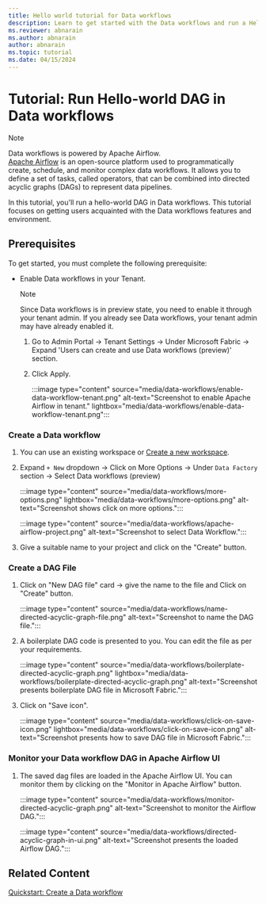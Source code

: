 ```yaml
---
title: Hello world tutorial for Data workflows
description: Learn to get started with the Data workflows and run a Hello World dag.
ms.reviewer: abnarain
ms.author: abnarain
author: abnarain
ms.topic: tutorial
ms.date: 04/15/2024
---
```


# Tutorial: Run Hello-world DAG in Data workflows

> [!NOTE]
> Data workflows is powered by Apache Airflow. </br> [Apache Airflow](https://airflow.apache.org/) is an open-source platform used to programmatically create, schedule, and monitor complex data workflows. It allows you to define a set of tasks, called operators, that can be combined into directed acyclic graphs (DAGs) to represent data pipelines.

In this tutorial, you'll run a hello-world DAG in Data workflows. This tutorial focuses on getting users acquainted with the Data workflows features and environment.

## Prerequisites

To get started, you must complete the following prerequisite:

- Enable Data workflows in your Tenant.
  > [!NOTE]
  > Since Data workflows is in preview state, you need to enable it through your tenant admin. If you already see Data workflows, your tenant admin may have already enabled it.

    1. Go to Admin Portal -> Tenant Settings -> Under Microsoft Fabric -> Expand 'Users can create and use Data workflows (preview)' section.

    2. Click Apply.

        :::image type="content" source="media/data-workflows/enable-data-workflow-tenant.png" alt-text="Screenshot to enable Apache Airflow in tenant." lightbox="media/data-workflows/enable-data-workflow-tenant.png":::

### Create a Data workflow

1. You can use an existing workspace or [Create a new workspace](../get-started/create-workspaces.md).

2. Expand `+ New` dropdown -> Click on More Options -> Under `Data Factory` section -> Select Data workflows (preview)

   :::image type="content" source="media/data-workflows/more-options.png" lightbox="media/data-workflows/more-options.png" alt-text="Screenshot shows click on more options.":::

   :::image type="content" source="media/data-workflows/apache-airflow-project.png" alt-text="Screenshot to select Data Workflow.":::

3. Give a suitable name to your project and click on the "Create" button.

### Create a DAG File

1. Click on "New DAG file" card -> give the name to the file and Click on "Create" button.

   :::image type="content" source="media/data-workflows/name-directed-acyclic-graph-file.png" alt-text="Screenshot to name the DAG file.":::

2. A boilerplate DAG code is presented to you. You can edit the file as per your requirements.

   :::image type="content" source="media/data-workflows/boilerplate-directed-acyclic-graph.png" lightbox="media/data-workflows/boilerplate-directed-acyclic-graph.png" alt-text="Screenshot presents boilerplate DAG file in Microsoft Fabric.":::

3. Click on "Save icon".

   :::image type="content" source="media/data-workflows/click-on-save-icon.png" lightbox="media/data-workflows/click-on-save-icon.png" alt-text="Screenshot presents how to save DAG file in Microsoft Fabric.":::

### Monitor your Data workflow DAG in Apache Airflow UI

1. The saved dag files are loaded in the Apache Airflow UI. You can monitor them by clicking on the "Monitor in Apache Airflow" button.

    :::image type="content" source="media/data-workflows/monitor-directed-acyclic-graph.png" alt-text="Screenshot to monitor the Airflow DAG.":::

    :::image type="content" source="media/data-workflows/directed-acyclic-graph-in-ui.png" alt-text="Screenshot presents the loaded Airflow DAG.":::

## Related Content

[Quickstart: Create a Data workflow](../data-factory/create-data-workflows.md)